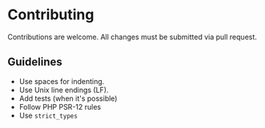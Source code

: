 # Contributing

Contributions are welcome. All changes must be submitted via pull request.

## Guidelines

- Use spaces for indenting.
- Use Unix line endings (LF).
- Add tests (when it's possible)
- Follow PHP PSR-12 rules
- Use `strict_types`
